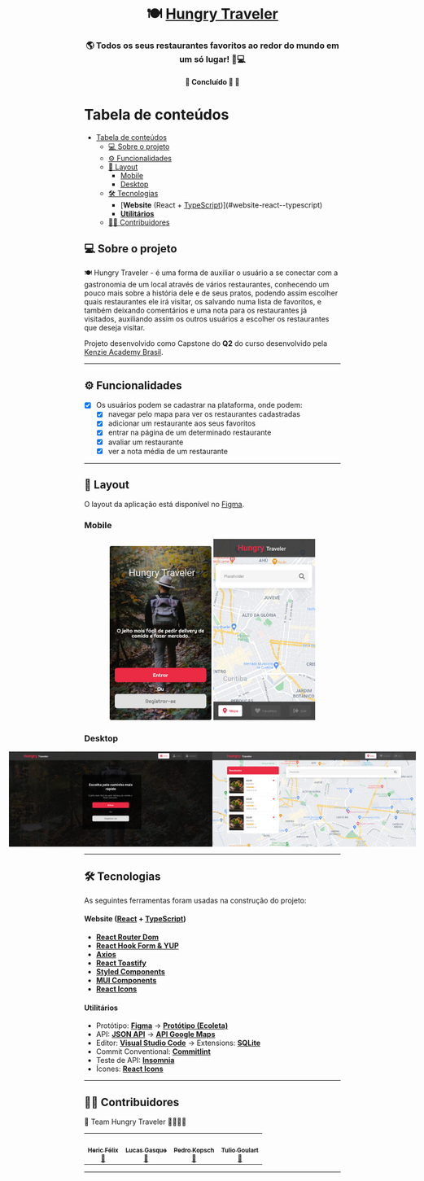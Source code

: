 <h1 align="center">
    🍽️ <a href="#" alt="hungry traveler"> Hungry Traveler </a>
</h1>

<h3 align="center">
  🌎 Todos os seus restaurantes favoritos ao redor do mundo em um só lugar! 📱💻
</h3>

<h4 align="center">
	🚧   Concluído 🚀 🚧
</h4>

# Tabela de conteúdos

<!--ts-->

- [Tabela de conteúdos](#tabela-de-conteúdos)
  - [💻 Sobre o projeto](#-sobre-o-projeto)
  - [⚙️ Funcionalidades](#️-funcionalidades)
  - [🎨 Layout](#-layout)
    - [Mobile](#mobile)
    - [Desktop](#desktop)
  - [🛠 Tecnologias](#-tecnologias)
      - [**Website** (React + [TypeScript](https://www.typescriptlang.org/))](#website-react--typescript)
      - [**Utilitários**](#utilitários)
  - [👨‍💻 Contribuidores](#-contribuidores)
  <!--te-->

## 💻 Sobre o projeto

🍽️ Hungry Traveler - é uma forma de auxiliar o usuário a se conectar com a gastronomia de um local através de vários restaurantes, conhecendo um pouco mais sobre a história dele e de seus pratos, podendo assim escolher quais restaurantes ele irá visitar, os salvando numa lista de favoritos, e também deixando comentários e uma nota para os restaurantes já visitados, auxiliando assim os outros usuários a escolher os restaurantes que deseja visitar.

Projeto desenvolvido como Capstone do **Q2** do curso desenvolvido pela [Kenzie Academy Brasil](https://kenzie.com.br/v2/).

---

## ⚙️ Funcionalidades

- [x] Os usuários podem se cadastrar na plataforma, onde podem:
  - [x] navegar pelo mapa para ver os restaurantes cadastradas
  - [x] adicionar um restaurante aos seus favoritos
  - [x] entrar na página de um determinado restaurante
  - [x] avaliar um restaurante
  - [x] ver a nota média de um restaurante

---

## 🎨 Layout

O layout da aplicação está disponível no [Figma](https://www.figma.com/file/YvV5NlmCTEXGUUM4IlJbcF/Grupo-1---Capstone-Q2?node-id=483%3A597).

### Mobile

<p align="center">
  <img alt="HungryTraveler" title="#HungryTraveler" src="./src/assets/img/mobile1.png" width="200px">

  <img alt="HungryTraveler" title="#HungryTraveler" src="./src/assets/img/mobile2.png" width="200px">
</p>

### Desktop

<p align="center" style="display: flex; align-items: flex-start; justify-content: center;">
  <img alt="HungryTraveler" title="#HungryTraveler" src="./src/assets/img/desktop1.png" width="400px">

  <img alt="HungryTraveler" title="#HungryTraveler" src="./src/assets/img/desktop2.png" width="400px">
</p>

---

## 🛠 Tecnologias

As seguintes ferramentas foram usadas na construção do projeto:

#### **Website** ([React](https://reactjs.org/) + [TypeScript](https://www.typescriptlang.org/))

- **[React Router Dom](https://github.com/ReactTraining/react-router/tree/master/packages/react-router-dom)**
- **[React Hook Form & YUP](https://react-hook-form.com/get-started)**
- **[Axios](https://github.com/axios/axios)**
- **[React Toastify](https://www.npmjs.com/package/react-toastify)**
- **[Styled Components](https://react-leaflet.js.org/)**
- **[MUI Components](https://mui.com/pt/)**
- **[React Icons](https://react-icons.github.io/react-icons/)**

#### [](https://github.com/tgmarinho/Ecoleta#utilit%C3%A1rios)**Utilitários**

- Protótipo: **[Figma](https://www.figma.com/)** → **[Protótipo (Ecoleta)](https://www.figma.com/file/YvV5NlmCTEXGUUM4IlJbcF/Grupo-1---Capstone-Q2?node-id=2%3A3)**
- API: **[JSON API](https://github.com/hericfelix/hungry-traveler-server)** → **[API Google Maps](https://developers.google.com/maps)**
- Editor: **[Visual Studio Code](https://code.visualstudio.com/)** → Extensions: **[SQLite](https://marketplace.visualstudio.com/items?itemName=alexcvzz.vscode-sqlite)**
- Commit Conventional: **[Commitlint](https://github.com/conventional-changelog/commitlint)**
- Teste de API: **[Insomnia](https://insomnia.rest/)**
- Ícones: **[React Icons](https://react-icons.github.io/react-icons/)**

---

## 👨‍💻 Contribuidores

💜 Team Hungry Traveler 👏👏👏👏

<table>
  <tr>
    <td align="center"><a href="https://www.linkedin.com/in/hericfelix/"><img style="border-radius: 50%;" src="https://media-exp1.licdn.com/dms/image/C4D03AQE18My2qyNoYA/profile-displayphoto-shrink_800_800/0/1581458923632?e=1642636800&v=beta&t=hF0uZYOSWmoF0viHSTjxKNkX0Au9DKwQ10BUNNo4zoY" width="100px;" alt=""/><br /><sub><b>Heric Félix</b></sub></a><br /><a href="https://www.linkedin.com/in/hericfelix/" title="Linkedin">🔗</a></td>
    <td align="center"><a href="https://www.linkedin.com/in/lucasgasque/"><img style="border-radius: 50%;" src="https://media-exp1.licdn.com/dms/image/C4E03AQGdkGLRaUByrg/profile-displayphoto-shrink_100_100/0/1622568508827?e=1642032000&v=beta&t=C9USdYUEl1zmButIsWozM1geRB5E8wxNkdb6wUj51As" width="100px;" alt=""/><br /><sub><b>Lucas Gasque</b></sub></a><br /><a href="https://www.linkedin.com/in/lucasgasque/" title="Linkedin">🔗</a></td>
    <td align="center"><a href="https://www.linkedin.com/in/pedro-kopsch/"><img style="border-radius: 50%;" src="https://media-exp1.licdn.com/dms/image/C4D03AQG7cvcVrGxyxg/profile-displayphoto-shrink_800_800/0/1633300245221?e=1642636800&v=beta&t=u2cRjmJnJSmb16sgUx-nd3B43UaIoamAd9mSlQKK07Y" width="100px;" alt=""/><br /><sub><b>Pedro Kopsch</b></sub></a><br /><a href="https://www.linkedin.com/in/pedro-kopsch//" title="Linkedin">🔗</a></td>
    <td align="center"><a href="https://www.linkedin.com/in/tulio-goulart-pereira/"><img style="border-radius: 50%;" src="https://media-exp1.licdn.com/dms/image/C4E03AQE_TAWbeiGkCA/profile-displayphoto-shrink_800_800/0/1615295437872?e=1642636800&v=beta&t=4SefvC8i8Yow8duigzuR7tX0t5keWEb_opSVt_YIzFk" width="100px;" alt=""/><br /><sub><b>Tulio Goulart</b></sub></a><br /><a href="https://www.linkedin.com/in/tulio-goulart-pereira//" title="Linkedin">🔗</a></td>
  </tr>
</table>

---

